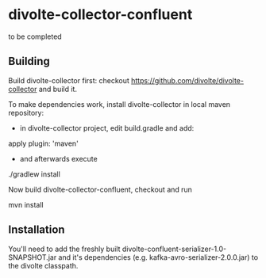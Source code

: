 # divolte-collector-confluent

to be completed

## Building
Build divolte-collector first: checkout https://github.com/divolte/divolte-collector and build it. 

To make dependencies work, install divolte-collector in local maven repository:

- in divolte-collector project, edit build.gradle and add:

apply plugin: 'maven'

- and afterwards execute 

./gradlew install

Now build divolte-collector-confluent, checkout and run 

mvn install

## Installation

You'll need to add the freshly built divolte-confluent-serializer-1.0-SNAPSHOT.jar and it's dependencies (e.g. kafka-avro-serializer-2.0.0.jar) to the divolte classpath.

